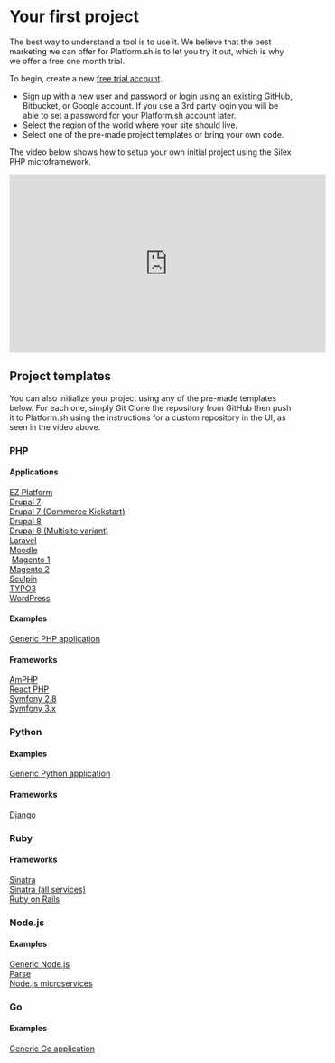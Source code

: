 # Your first project

The best way to understand a tool is to use it.  We believe that the best marketing we can offer for Platform.sh is to let you try it out, which is why we offer a free one month trial.

To begin, create a new [free trial account](https://accounts.platform.sh/platform/trial/general/setup).

* Sign up with a new user and password or login using an existing GitHub, Bitbucket, or Google account.  If you use a 3rd party login you will be able to set a password for your Platform.sh account later.
* Select the region of the world where your site should live.
* Select one of the pre-made project templates or bring your own code.

The video below shows how to setup your own initial project using the Silex PHP microframework.

<iframe width="560" height="315" src="https://www.youtube.com/embed/upxdYc3Ti88" frameborder="0" allowfullscreen></iframe>

## Project templates

You can also initialize your project using any of the pre-made templates below.  For each one, simply Git Clone the repository from GitHub then push it to Platform.sh using the instructions for a custom repository in the UI, as seen in the video above.

### PHP

<section class="examples-lists">

<div>
  <h4>Applications</h4>
  <a href="https://github.com/platformsh/platformsh-example-ezplatform">EZ Platform</a><br />
  <a href="https://github.com/platformsh/platformsh-example-drupal7">Drupal 7</a><br />
  <a href="https://github.com/platormsh/platformsh-example-drupalcommerce7">Drupal 7 (Commerce Kickstart)</a><br />
  <a href="https://github.com/platformsh/platformsh-example-drupal8">Drupal 8</a><br />
  <a href="https://github.com/plaformsh/platformsh-example-drupal8-multisite">Drupal 8 (Multisite variant)</a><br />
  <a href="https://github.com/platformsh/platformsh-example-laravel">Laravel</a><br />
  <a href="https://github.com/platformsh/platformsh-example-moodle">Moodle</a><br />
  <a href="https://github.com/platformsh/platformsh-example-magento1">Magento 1</a><br />
  <a href="https://github.com/platformsh/platformsh-example-magento">Magento 2</a><br />
  <a href="https://github.com/platformsh/platformsh-example-sculpin">Sculpin</a><br />
  <a href="https://github.com/platformsh/platformsh-example-typo3">TYPO3</a><br />
  <a href="https://github.com/platformsh/platformsh-example-wordpress">WordPress</a>
</div>

<div>
  <h4>Examples</h4>
  <a href="https://github.com/platformsh/platformsh-example-php">Generic PHP application</a><br />
</div>


<div>
  <h4>Frameworks</h4>
  <a href="https://github.com/platformsh/platformsh-example-amphp">AmPHP</a><br />
  <a href="https://github.com/platformsh/platformsh-example-reactphp">React PHP</a><br />
  <a href="https://github.com/platformsh/platformsh-example-symfony/tree/2.8">Symfony 2.8</a><br />
  <a href="https://github.com/platformsh/platformsh-example-symfony/tree/3.0">Symfony 3.x</a><br />
</div>

</section>

### Python

<section class="examples-lists">

<div>
  <h4>Examples</h4>
  <a href="https://github.com/platformsh/platformsh-example-python">Generic Python application</a><br />
</div>

<div>
  <h4>Frameworks</h4>
  <a href="https://github.com/platformsh/platformsh-example-django">Django</a>
</div>

</section>

### Ruby

<section class="examples-lists">

<div>
  <h4>Frameworks</h4>
  <a href="https://github.com/platformsh/platformsh-example-sinatra">Sinatra</a><br />
  <a href="https://github.com/platformsh/platformsh-example-ruby-sinatra-all-the-services">Sinatra (all services)</a><br />
  <a href="https://github.com/platformsh/platformsh-example-rails">Ruby on Rails</a>
</div>

</section>

### Node.js

<section class="examples-lists">

<div>
  <h4>Examples</h4>
  <a href="https://github.com/platformsh/platformsh-example-nodejs">Generic Node.js</a><br />
  <a href="https://github.com/platformsh/platformsh-example-parseit">Parse</a><br />
  <a href="https://github.com/platformsh/platformsh-example-nodejs-microservices">Node.js microservices</a>
</div>

</section>

### Go

<section class="examples-lists">

<div>
  <h4>Examples</h4>
  <a href="https://github.com/platformsh/platformsh-example-golang">Generic Go application</a>
</div>

</section>
